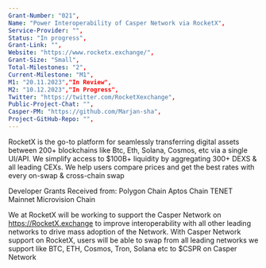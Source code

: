 ```yaml
---
Grant-Number: "021",
Name: "Power Interoperability of Casper Network via RocketX",
Service-Provider: "",
Status: "In progress",
Grant-Link: "",
Website: "https://www.rocketx.exchange/",
Grant-Size: "Small",
Total-Milestones: "2",
Current-Milestone: "M1",
M1: "20.11.2023","In Review",
M2: "10.12.2023","In Progress",
Twitter: "https://twitter.com/RocketXexchange",
Public-Project-Chat: "",
Casper-PM: "https://github.com/Marjan-sha",
Project-GitHub-Repo: "",
---
```

<!--lang:en--> 
RocketX is the go-to platform for seamlessly transferring digital assets between 200+ blockchains like
Btc, Eth, Solana, Cosmos, etc via a single UI/API.
We simplify access to $100B+ liquidity by aggregating 300+ DEXS & all leading CEXs.
We help users compare prices and get the best rates with every on-swap & cross-chain swap

Developer Grants Received from:
Polygon Chain
Aptos Chain
TENET Mainnet
Microvision Chain

We at RocketX will be working to support the Casper Network on https://RocketX.exchange to improve
interoperability with all other leading networks to drive mass adoption of the Network.
With Casper Network support on RocketX, users will be able to swap from all leading networks we
support like BTC, ETH, Cosmos, Tron, Solana etc to $CSPR on Casper Network

<!--lang:es--] 
 RocketX es la plataforma para transferir activos digitales sin problemas entre más de 200 blockchains como
Btc, Eth, Solana, Cosmos, etc. a través de una única interfaz de usuario/API.
Simplificamos el acceso a más de 100.000 millones de dólares de liquidez agregando más de 300 DEXS y todos los CEX líderes.
Ayudamos a los usuarios a comparar precios y obtener las mejores tarifas con cada swap on-swap y cross-chain.

Subvenciones para desarrolladores recibidas de:
Polygon Chain
Cadena Aptos
TENET Mainnet
Cadena Microvision

En RocketX trabajaremos para apoyar a la red Casper en https://RocketX.exchange para mejorar la interoperabilidad con todas las demás redes líderes y así impulsar la adopción masiva de la red.
interoperabilidad con todas las demás redes líderes para impulsar la adopción masiva de la Red.
Con el soporte de Casper Network en RocketX, los usuarios podrán intercambiar desde todas las redes líderes que
como BTC, ETH, Cosmos, Tron, Solana, etc. a $CSPR en Casper Network.

<!--lang:de--] 
RocketX ist die erste Plattform für den nahtlosen Transfer von digitalen Vermögenswerten zwischen 200+ Blockchains wie
Btc, Eth, Solana, Cosmos, etc. über eine einzige UI/API.
Wir vereinfachen den Zugang zu $100B+ Liquidität, indem wir 300+ DEXS und alle führenden CEXs zusammenführen.
Wir helfen Nutzern, Preise zu vergleichen und die besten Preise bei jedem On-Swap & Cross-Chain-Swap zu erhalten.

Entwicklerzuschüsse erhalten von:
Polygon-Kette
Aptos-Kette
TENET Hauptnetz
Microvision-Kette

Wir bei RocketX werden daran arbeiten, das Casper Network auf https://RocketX.exchange zu unterstützen, um die
Interoperabilität mit allen anderen führenden Netzwerken zu verbessern, um die Massenakzeptanz des Netzwerks zu fördern.
Mit der Unterstützung des Casper-Netzwerks auf RocketX werden die Nutzer in der Lage sein, von allen führenden Netzwerken, die wir unterstützen, zu tauschen.
wie BTC, ETH, Cosmos, Tron, Solana usw. in $CSPR auf dem Casper Network

<!--lang:fr--] 
RocketX est la plateforme de référence pour le transfert transparent d'actifs numériques entre plus de 200 blockchains telles que
Btc, Eth, Solana, Cosmos, etc. via une interface utilisateur/API unique.
Nous simplifions l'accès à une liquidité de plus de 100 milliards de dollars en agrégeant plus de 300 DEXS et tous les principaux CEX.
Nous aidons les utilisateurs à comparer les prix et à obtenir les meilleurs taux pour chaque swap on-swap et cross-chain.

Subventions aux développeurs reçues de :
Chaîne Polygon
Chaîne Aptos
TENET Mainnet
Chaîne Microvision

Chez RocketX, nous nous efforcerons de soutenir le réseau Casper sur https://RocketX.exchange afin d'améliorer l'interopérabilité avec tous les autres réseaux de premier plan pour favoriser l'adoption massive du réseau.
l'interopérabilité avec tous les autres réseaux de premier plan afin de favoriser l'adoption massive du réseau.
Avec la prise en charge du réseau Casper par RocketX, les utilisateurs seront en mesure d'échanger avec tous les principaux réseaux que nous prenons en charge, tels que BTC, ETH, Microvision, etc.
comme BTC, ETH, Cosmos, Tron, Solana, etc. vers $CSPR sur le réseau Casper.

<!--lang:pl--] 
RocketX to platforma do płynnego przesyłania zasobów cyfrowych między ponad 200 łańcuchami bloków, takimi jak
Btc, Eth, Solana, Cosmos itp. za pośrednictwem jednego interfejsu użytkownika/API.
Upraszczamy dostęp do ponad 100 mld USD płynności poprzez agregację ponad 300 DEXS i wszystkich wiodących CEX.
Pomagamy użytkownikom porównywać ceny i uzyskiwać najlepsze stawki przy każdym swapie on-swap i cross-chain.

Dotacje dla deweloperów otrzymane od:
Polygon Chain
Aptos Chain
TENET Mainnet
Microvision Chain

W RocketX będziemy pracować nad wsparciem Casper Network na https://RocketX.exchange, aby poprawić
interoperacyjności ze wszystkimi innymi wiodącymi sieciami, aby zwiększyć masową adopcję sieci.
Dzięki wsparciu Casper Network na RocketX, użytkownicy będą mogli wymieniać ze wszystkich wiodących sieci, które wspieramy, takich jak
wspieramy, takich jak BTC, ETH, Cosmos, Tron, Solana itp. do $CSPR w sieci Casper.
<!--lang:uk--] 
RocketX - це універсальна платформа для безперешкодного переказу цифрових активів між 200+ блокчейнами, такими як
Btc, Eth, Solana, Cosmos, тощо за допомогою єдиного UI/API.
Ми спрощуємо доступ до ліквідності на суму понад $100 млрд, об'єднуючи 300+ DEXS та всі провідні CEX.
Ми допомагаємо користувачам порівнювати ціни та отримувати найкращі ставки при кожному внутрішньому та міжланцюговому свопі.

Гранти для розробників, отримані від:
Polygon Chain
Aptos Chain
TENET Mainnet
Microvision Chain

Ми в RocketX будемо працювати над підтримкою мережі Casper Network на https://RocketX.exchange, щоб поліпшити
сумісність з усіма іншими провідними мережами, щоб сприяти масовому впровадженню мережі.
Завдяки підтримці Casper Network на RocketX, користувачі зможуть обмінюватися з усіма провідними мережами, які ми підтримуємо, такими як
підтримуваних нами, таких як BTC, ETH, Cosmos, Tron, Solana тощо, на $CSPR в Casper Network
[!--lang:*-->  
